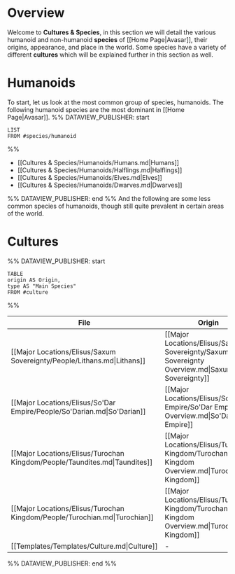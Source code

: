 # Overview
Welcome to **Cultures & Species**, in this section we will detail the various humanoid and non-humanoid **species** of [[Home Page|Avasar]], their origins, appearance, and place in the world. Some species have a variety of different **cultures** which will be explained further in this section as well.
# Humanoids
To start, let us look at the most common group of species, humanoids. The following humanoid species are the most dominant in [[Home Page|Avasar]].
%% DATAVIEW_PUBLISHER: start
```dataview
LIST
FROM #species/humanoid 
```
%%

- [[Cultures & Species/Humanoids/Humans.md|Humans]]
- [[Cultures & Species/Humanoids/Halflings.md|Halflings]]
- [[Cultures & Species/Humanoids/Elves.md|Elves]]
- [[Cultures & Species/Humanoids/Dwarves.md|Dwarves]]

%% DATAVIEW_PUBLISHER: end %%
And the following are some less common species of humanoids, though still quite prevalent in certain areas of the world.
# Cultures
%% DATAVIEW_PUBLISHER: start
```dataview
TABLE
origin AS Origin,
type AS "Main Species"
FROM #culture
```
%%

| File                                                                       | Origin                                                                                        | Main Species                                       |
| -------------------------------------------------------------------------- | --------------------------------------------------------------------------------------------- | -------------------------------------------------- |
| [[Major Locations/Elisus/Saxum Sovereignty/People/Lithans.md\|Lithans]]    | [[Major Locations/Elisus/Saxum Sovereignty/Saxum Sovereignty Overview.md\|Saxum Sovereignty]] | [[Cultures & Species/Humanoids/Humans.md\|Humans]] |
| [[Major Locations/Elisus/So'Dar Empire/People/So'Darian.md\|So'Darian]]    | [[Major Locations/Elisus/So'Dar Empire/So'Dar Empire Overview.md\|So'Dar Empire]]             | [[Cultures & Species/Humanoids/Humans.md\|Humans]] |
| [[Major Locations/Elisus/Turochan Kingdom/People/Taundites.md\|Taundites]] | [[Major Locations/Elisus/Turochan Kingdom/Turochan Kingdom Overview.md\|Turochan Kingdom]]    | [[Cultures & Species/Humanoids/Humans.md\|Humans]] |
| [[Major Locations/Elisus/Turochan Kingdom/People/Turochian.md\|Turochian]] | [[Major Locations/Elisus/Turochan Kingdom/Turochan Kingdom Overview.md\|Turochan Kingdom]]    | [[Cultures & Species/Humanoids/Humans.md\|Humans]] |
| [[Templates/Templates/Culture.md\|Culture]]                                | \-                                                                                            | \-                                                 |

%% DATAVIEW_PUBLISHER: end %%